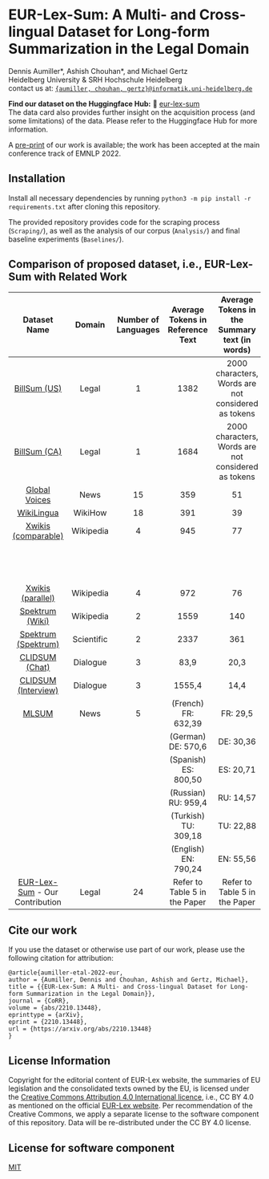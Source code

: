 # EUR-Lex-Sum: A Multi- and Cross-lingual Dataset for Long-form Summarization in the Legal Domain

Dennis Aumiller*, Ashish Chouhan*, and Michael Gertz  
Heidelberg University & SRH Hochschule Heidelberg  
contact us at: [`{aumiller, chouhan, gertz}@informatik.uni-heidelberg.de`](mailto:aumiller@informatik.uni-heidelberg.de)

**Find our dataset on the Huggingface Hub:** 🤗 [eur-lex-sum](https://huggingface.co/datasets/dennlinger/eur-lex-sum)    
The data card also provides further insight on the acquisition process (and some limitations) of the data. Please refer to the Huggingface Hub for more information.

A [pre-print](https://arxiv.org/abs/2210.13448) of our work is available; the work has been accepted at the main conference track of EMNLP 2022.

## Installation
Install all necessary dependencies by running `python3 -m pip install -r requirements.txt` after cloning this repository.

The provided repository provides code for the scraping process (`Scraping/`), as well as the analysis of our corpus (`Analysis/`) and final baseline experiments (`Baselines/`).

## Comparison of proposed dataset, i.e., EUR-Lex-Sum with Related Work
| Dataset Name        | Domain     | Number of Languages | Average Tokens in Reference Text | Average Tokens in the Summary text (in words) | Compression Ratio | Dataset              |
| :-------------------------: | :----------: | :--------: | :--------------------------------: | :---------------------------------------------: | :-----------------: | :--------------------: |
| [BillSum (US)](https://aclanthology.org/D19-5406/)        | Legal      | 1        | 1382                             | 2000 characters, Words are not considered as tokens     | -      | [🤗](https://huggingface.co/datasets/billsum) |
| [BillSum (CA)](https://aclanthology.org/D19-5406/)        | Legal      | 1        | 1684                             | 2000 characters, Words are not considered as tokens    | -      | [🤗](https://huggingface.co/datasets/billsum) |
| [Global Voices](https://aclanthology.org/D19-5411/)       | News       | 15       | 359                              | 51                                            | -      | [Paperswithcode](https://paperswithcode.com/dataset/global-voices)        |
| [WikiLingua](https://aclanthology.org/2020.findings-emnlp.360/)          | WikiHow    | 18       | 391                              | 39                                            | -      | [🤗](https://huggingface.co/datasets/wiki_lingua) |
| [Xwikis (comparable)](https://aclanthology.org/2021.emnlp-main.742/)      | Wikipedia  | 4        | 945                              | 77                                            | EN: -         | [🤗](https://huggingface.co/datasets/GEM/xwikis)                     |
| | | | | | DE: 17,44 | |
| | | | | | FR: 20,16 | |
| | | | | | CS: 15,12 | |
| [Xwikis (parallel)](https://aclanthology.org/2021.emnlp-main.742/)      | Wikipedia  | 4        | 972                              | 76                                            | 18.35             | [🤗](https://huggingface.co/datasets/GEM/xwikis)                                           |
| [Spektrum (Wiki)](https://aclanthology.org/2021.newsum-1.5/)     | Wikipedia  | 2        | 1559                             | 140                                           | 20                | [![GitHub](https://img.shields.io/badge/github-%23121011.svg?style=for-the-badge&logo=github&logoColor=white)](https://github.com/mehwishfatimah/wsd)                    |
| [Spektrum (Spektrum)](https://aclanthology.org/2021.newsum-1.5/) | Scientific | 2        | 2337                             | 361                                           | 30                | [![GitHub](https://img.shields.io/badge/github-%23121011.svg?style=for-the-badge&logo=github&logoColor=white)](https://github.com/mehwishfatimah/wsd)                    |
| [CLIDSUM (Chat)](https://ui.adsabs.harvard.edu/abs/2022arXiv220205599W/abstract)      | Dialogue   | 3        | 83,9                             | 20,3                                          | -      | [![GitHub](https://img.shields.io/badge/github-%23121011.svg?style=for-the-badge&logo=github&logoColor=white)](https://github.com/krystalan/ClidSum)     |
| [CLIDSUM (Interview)](https://ui.adsabs.harvard.edu/abs/2022arXiv220205599W/abstract) | Dialogue   | 3        | 1555,4                           | 14,4                                          | -      | [![GitHub](https://img.shields.io/badge/github-%23121011.svg?style=for-the-badge&logo=github&logoColor=white)](https://github.com/krystalan/ClidSum)     |
| [MLSUM](https://aclanthology.org/2020.emnlp-main.647/)               | News       | 5        | (French) FR: 632,39                       | FR: 29,5                                      | FR: 21,4          | [🤗](https://huggingface.co/datasets/mlsum)                                         |
| | | | (German) DE: 570,6           | DE: 30,36  | DE: 18,8 |                                  |
| | | | (Spanish) ES: 800,50          | ES: 20,71  | ES: 38,7 |                                  |
| | | | (Russian) RU: 959,4           | RU: 14,57  | RU: 65,8 |                                  |
| | | | (Turkish) TU: 309,18          | TU: 22,88  | TU: 13,5 |                                  |
| | | | (English) EN: 790,24          | EN: 55,56  | EN: 14,2 |                                  |
| [EUR-Lex-Sum](https://arxiv.org/abs/2210.13448) - Our Contribution        | Legal      | 24        | Refer to Table 5 in the Paper  | Refer to Table 5 in the Paper     | Refer to Table 5 in the Paper | [🤗](https://huggingface.co/datasets/dennlinger/eur-lex-sum) |


## Cite our work
If you use the dataset or otherwise use part of our work, please use the following citation for attribution:

```
@article{aumiller-etal-2022-eur,
author = {Aumiller, Dennis and Chouhan, Ashish and Gertz, Michael},
title = {{EUR-Lex-Sum: A Multi- and Cross-lingual Dataset for Long-form Summarization in the Legal Domain}},
journal = {CoRR},
volume = {abs/2210.13448},
eprinttype = {arXiv},
eprint = {2210.13448},
url = {https://arxiv.org/abs/2210.13448}
}
```

## License Information
Copyright for the editorial content of EUR-Lex website, the summaries of EU legislation and the consolidated texts owned by the EU, is licensed under the [Creative Commons Attribution 4.0 International licence](https://creativecommons.org/licenses/by/4.0/), i.e., CC BY 4.0 as mentioned on the official [EUR-Lex website](https://eur-lex.europa.eu/content/legal-notice/legal-notice.html#2.%20droits). Per recommendation of the Creative Commons, we apply a separate license to the software component of this repository. Data will be re-distributed under the CC BY 4.0 license.

## License for software component
[MIT](https://choosealicense.com/licenses/mit/)
